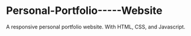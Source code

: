 # Personal-Portfolio-----Website
A responsive personal portfolio website.
With HTML, CSS, and Javascript.
